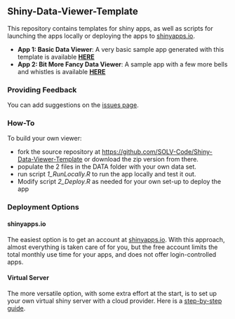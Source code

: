 ## Shiny-Data-Viewer-Template
This repository contains templates for shiny apps, as well as scripts for launching the apps locally
or deploying the apps to [shinyapps.io](shinyapps.io).

* **App 1: Basic Data Viewer**: A very basic sample app generated with this template is available [**HERE**](https://solv-code.shinyapps.io/genericdataviewer1/)
* **App 2: Bit More Fancy Data Viewer**: A sample app with a few more bells and whistles is available [**HERE**](https://solv-code.shinyapps.io/genericdataviewer2/)


### Providing Feedback


You can add suggestions on the [issues  page](https://github.com/SOLV-Code/Shiny-Data-Viewer-Template/issues).

### How-To

To build your own viewer:
* fork the source repository at https://github.com/SOLV-Code/Shiny-Data-Viewer-Template or download the zip version from there.
* populate the 2 files in the DATA folder with your own data set.
* run script *1_RunLocally.R* to run the app locally and test it out.
* Modify script *2_Deploy.R* as needed for your own set-up to deploy the app


### Deployment Options

#### shinyapps.io

The easiest option is to get an account at [shinyapps.io](https://www.shinyapps.io/).
With this approach, almost everything is taken care of for you, but the
free account limits the total monthly use time for your apps, and does not
offer login-controlled apps.

#### Virtual Server

The more versatile option, with some extra effort at the start, is to set up your own virtual shiny server with a cloud provider. 
Here is a [step-by-step guide](https://deanattali.com/2015/05/09/setup-rstudio-shiny-server-digital-ocean/).

